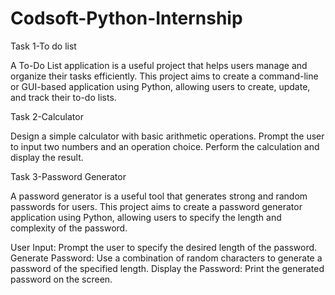 # Codsoft-Python-Internship

Task 1-To do list

A To-Do List application is a useful project that helps users manage
and organize their tasks efficiently. This project aims to create a
command-line or GUI-based application using Python, allowing
users to create, update, and track their to-do lists.

Task 2-Calculator

Design a simple calculator with basic arithmetic operations.
Prompt the user to input two numbers and an operation choice.
Perform the calculation and display the result.

Task 3-Password Generator

A password generator is a useful tool that generates strong and
random passwords for users. This project aims to create a
password generator application using Python, allowing users to
specify the length and complexity of the password.

User Input: Prompt the user to specify the desired length of the password.
Generate Password: Use a combination of random characters to generate a password of the specified length.
Display the Password: Print the generated password on the screen.
